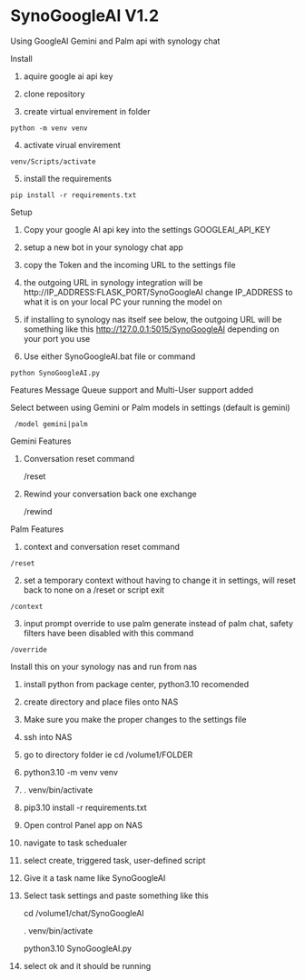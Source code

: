 # SynoGoogleAI V1.2
Using GoogleAI Gemini and Palm api with synology chat

Install
  
  1) aquire google ai api key
  
  2) clone repository
  
  3) create virtual envirement in folder    
    
    python -m venv venv
  
  4) activate virual envirement             
  
    venv/Scripts/activate
 
  5) install the requirements
    
    pip install -r requirements.txt

Setup

  1) Copy your google AI api key into the settings GOOGLEAI_API_KEY
  
  2) setup a new bot in your synology chat app
  
  3) copy the Token and the incoming URL to the settings file
  
  4) the outgoing URL in synology integration will be http://IP_ADDRESS:FLASK_PORT/SynoGoogleAI change IP_ADDRESS to what it is on your local PC your running the model on

  5) if installing to synology nas itself see below, the outgoing URL will be something like this http://127.0.0.1:5015/SynoGoogleAI depending on your port you use
  
  6) Use either SynoGoogleAI.bat file or command
  
    python SynoGoogleAI.py


Features
Message Queue support and Multi-User support added

Select between using Gemini or Palm models in settings (default is gemini)
  
     /model gemini|palm

Gemini Features

  1) Conversation reset command

     /reset
     
  2) Rewind your conversation back one exchange

     /rewind

Palm Features

  1) context and conversation reset command 
      
    /reset
  
  2) set a temporary context without having to change it in settings, will reset back to none on a /reset or script exit
      
    /context
    
  3) input prompt override to use palm generate instead of palm chat, safety filters have been disabled with this command

    /override



Install this on your synology nas and run from nas
  1) install python from package center, python3.10 recomended
  2) create directory and place files onto NAS
  3) Make sure you make the proper changes to the settings file
  4) ssh into NAS
  5) go to directory folder ie cd /volume1/FOLDER
  6) python3.10 -m venv venv
  7) . venv/bin/activate
  8) pip3.10 install -r requirements.txt
  9) Open control Panel app on NAS
  10) navigate to task schedualer
  11) select create, triggered task, user-defined script
  12) Give it a task name like SynoGoogleAI
  13) Select task settings and paste something like this
      
      cd /volume1/chat/SynoGoogleAI
      
      . venv/bin/activate
      
      python3.10 SynoGoogleAI.py

  14) select ok and it should be running
